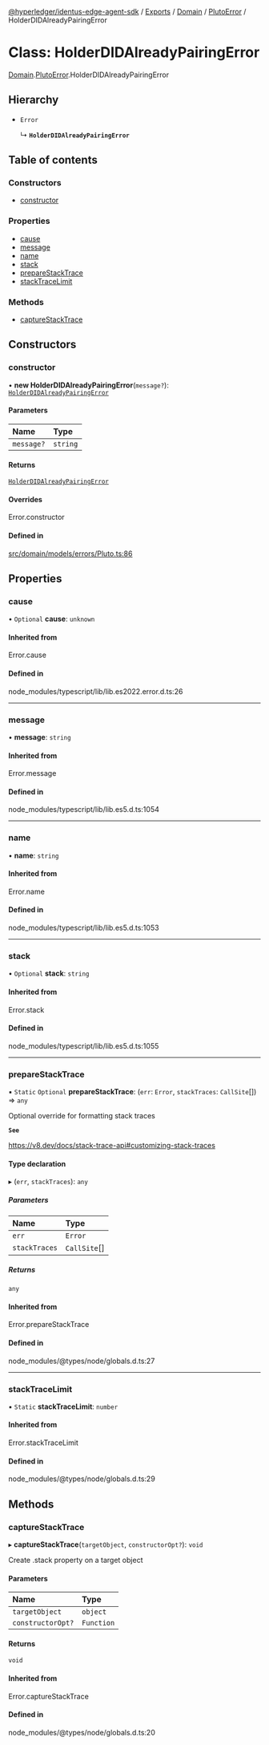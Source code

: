 [@hyperledger/identus-edge-agent-sdk](../README.md) / [Exports](../modules.md) / [Domain](../modules/Domain.md) / [PlutoError](../modules/Domain.PlutoError.md) / HolderDIDAlreadyPairingError

# Class: HolderDIDAlreadyPairingError

[Domain](../modules/Domain.md).[PlutoError](../modules/Domain.PlutoError.md).HolderDIDAlreadyPairingError

## Hierarchy

- `Error`

  ↳ **`HolderDIDAlreadyPairingError`**

## Table of contents

### Constructors

- [constructor](Domain.PlutoError.HolderDIDAlreadyPairingError.md#constructor)

### Properties

- [cause](Domain.PlutoError.HolderDIDAlreadyPairingError.md#cause)
- [message](Domain.PlutoError.HolderDIDAlreadyPairingError.md#message)
- [name](Domain.PlutoError.HolderDIDAlreadyPairingError.md#name)
- [stack](Domain.PlutoError.HolderDIDAlreadyPairingError.md#stack)
- [prepareStackTrace](Domain.PlutoError.HolderDIDAlreadyPairingError.md#preparestacktrace)
- [stackTraceLimit](Domain.PlutoError.HolderDIDAlreadyPairingError.md#stacktracelimit)

### Methods

- [captureStackTrace](Domain.PlutoError.HolderDIDAlreadyPairingError.md#capturestacktrace)

## Constructors

### constructor

• **new HolderDIDAlreadyPairingError**(`message?`): [`HolderDIDAlreadyPairingError`](Domain.PlutoError.HolderDIDAlreadyPairingError.md)

#### Parameters

| Name | Type |
| :------ | :------ |
| `message?` | `string` |

#### Returns

[`HolderDIDAlreadyPairingError`](Domain.PlutoError.HolderDIDAlreadyPairingError.md)

#### Overrides

Error.constructor

#### Defined in

[src/domain/models/errors/Pluto.ts:86](https://github.com/hyperledger/identus-edge-agent-sdk-ts/blob/f2306959fcea168d196649eedb6a342635865544/src/domain/models/errors/Pluto.ts#L86)

## Properties

### cause

• `Optional` **cause**: `unknown`

#### Inherited from

Error.cause

#### Defined in

node_modules/typescript/lib/lib.es2022.error.d.ts:26

___

### message

• **message**: `string`

#### Inherited from

Error.message

#### Defined in

node_modules/typescript/lib/lib.es5.d.ts:1054

___

### name

• **name**: `string`

#### Inherited from

Error.name

#### Defined in

node_modules/typescript/lib/lib.es5.d.ts:1053

___

### stack

• `Optional` **stack**: `string`

#### Inherited from

Error.stack

#### Defined in

node_modules/typescript/lib/lib.es5.d.ts:1055

___

### prepareStackTrace

▪ `Static` `Optional` **prepareStackTrace**: (`err`: `Error`, `stackTraces`: `CallSite`[]) => `any`

Optional override for formatting stack traces

**`See`**

https://v8.dev/docs/stack-trace-api#customizing-stack-traces

#### Type declaration

▸ (`err`, `stackTraces`): `any`

##### Parameters

| Name | Type |
| :------ | :------ |
| `err` | `Error` |
| `stackTraces` | `CallSite`[] |

##### Returns

`any`

#### Inherited from

Error.prepareStackTrace

#### Defined in

node_modules/@types/node/globals.d.ts:27

___

### stackTraceLimit

▪ `Static` **stackTraceLimit**: `number`

#### Inherited from

Error.stackTraceLimit

#### Defined in

node_modules/@types/node/globals.d.ts:29

## Methods

### captureStackTrace

▸ **captureStackTrace**(`targetObject`, `constructorOpt?`): `void`

Create .stack property on a target object

#### Parameters

| Name | Type |
| :------ | :------ |
| `targetObject` | `object` |
| `constructorOpt?` | `Function` |

#### Returns

`void`

#### Inherited from

Error.captureStackTrace

#### Defined in

node_modules/@types/node/globals.d.ts:20
